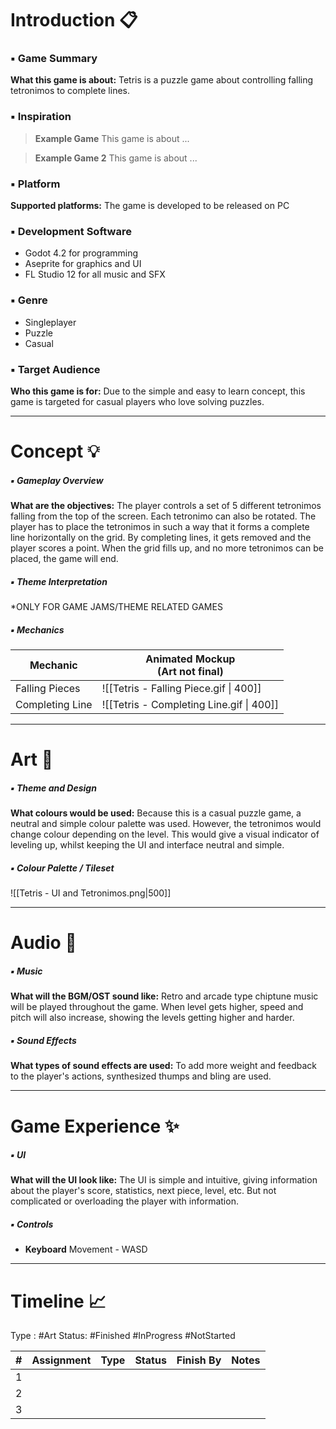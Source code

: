 # Introduction 📋

### ▪️ Game Summary
**What this game is about:**
	Tetris is a puzzle game about controlling falling tetronimos to complete lines.
### ▪️ Inspiration
>    **Example Game**
>      This game is about ...

>    **Example Game 2**
>      This game is about ...

### ▪️ Platform
**Supported platforms:**
	The game is developed to be released on PC

### ▪️ Development Software
- Godot 4.2 for programming
- Aseprite for graphics and UI
- FL Studio 12 for all music and SFX

### ▪️ Genre
- Singleplayer
- Puzzle
- Casual

### ▪️ Target Audience
**Who this game is for:**
	Due to the simple and easy to learn concept, this game is targeted for casual players who love solving puzzles.

---
# **Concept** 💡
##### ▪️ Gameplay Overview
**What are the objectives:**
	The player controls a set of 5 different tetronimos falling from the top of the screen. Each tetronimo can also be rotated. The player has to place the tetronimos in such a way that it forms a complete line horizontally on the grid. By completing lines, it gets removed and the player scores a point. When the grid fills up, and no more tetronimos can be placed, the game will end. 

##### ▪️ Theme Interpretation
   \*ONLY FOR GAME JAMS/THEME RELATED GAMES

##### ▪️ Mechanics
| Mechanic | Animated Mockup<br>(Art not final) |
| ---- | ---- |
| Falling Pieces | ![[Tetris - Falling Piece.gif \| 400]] |
| Completing Line | ![[Tetris - Completing Line.gif \| 400]] |

---
# **Art** 🎨

##### ▪️ Theme and Design
**What colours would be used:**
	Because this is a casual puzzle game, a neutral and simple colour palette was used. However, the tetronimos would change colour depending on the level. This would give a visual indicator of leveling up, whilst keeping the UI and interface neutral and simple.
##### ▪️ Colour Palette / Tileset
![[Tetris - UI and Tetronimos.png|500]]

---
# **Audio** 🎸
##### ▪️ Music
**What will the BGM/OST sound like:**
	Retro and arcade type chiptune music will be played throughout the game. When level gets higher, speed and pitch will also increase, showing the levels getting higher and harder.

##### ▪️ Sound Effects
**What types of sound effects are used:**
	To add more weight and feedback to the player's actions, synthesized thumps and bling are used.

---
# **Game Experience** ✨
##### ▪️ UI
**What will the UI look like:**
	The UI is simple and intuitive, giving information about the player's score, statistics, next piece, level, etc. But not complicated or overloading the player with information.

##### ▪️ Controls
- **Keyboard**
	 Movement - WASD

---
# **Timeline** 📈

Type : #Art
Status: #Finished #InProgress #NotStarted 

| # | Assignment | Type | Status | Finish By | Notes |
| ---- | ---- | :--- | ---- | ---- | ---- |
| 1 |  |  |  |  |  |
| 2 |  |  |  |  |  |
| 3 |  |  |  |  |  |
